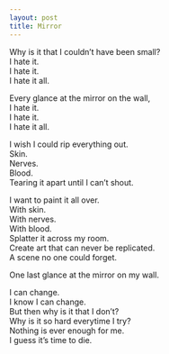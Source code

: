 ```yaml
---
layout: post
title: Mirror
---
```


Why is it that I couldn’t have been small? <br>
I hate it. <br>
I hate it. <br>
I hate it all.

Every glance at the mirror on the wall, <br>
I hate it. <br>
I hate it. <br>
I hate it all.

I wish I could rip everything out. <br>
Skin. <br>
Nerves. <br>
Blood. <br>
Tearing it apart until I can’t shout.

I want to paint it all over. <br>
With skin. <br>
With nerves. <br>
With blood. <br>
Splatter it across my room. <br>
Create art that can never be replicated. <br>
A scene no one could forget.

One last glance at the mirror on my wall.

I can change. <br>
I know I can change. <br>
But then why is it that I don’t? <br>
Why is it so hard everytime I try? <br>
Nothing is ever enough for me. <br>
I guess it’s time to die.

